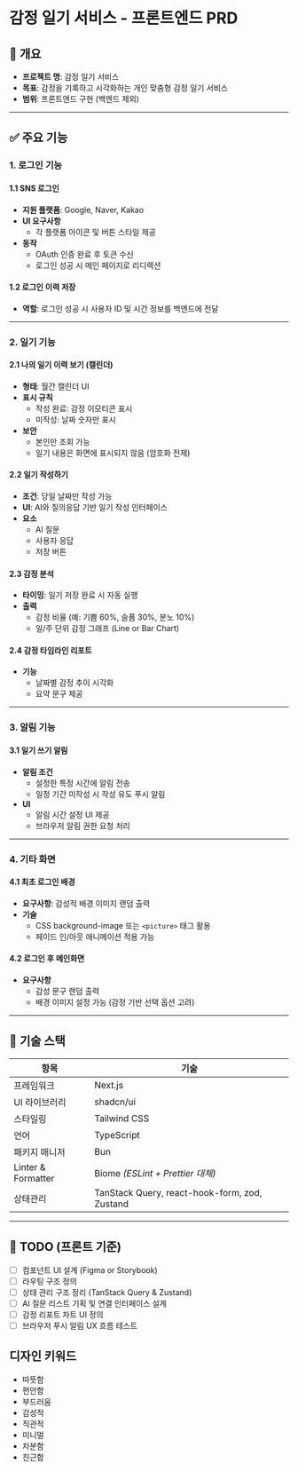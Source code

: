 # 감정 일기 서비스 - 프론트엔드 PRD

## 🧭 개요

- **프로젝트 명**: 감정 일기 서비스
- **목표**: 감정을 기록하고 시각화하는 개인 맞춤형 감정 일기 서비스
- **범위**: 프론트엔드 구현 (백엔드 제외)

---

## ✅ 주요 기능

### 1. 로그인 기능

#### 1.1 SNS 로그인

- **지원 플랫폼**: Google, Naver, Kakao
- **UI 요구사항**
  - 각 플랫폼 아이콘 및 버튼 스타일 제공
- **동작**
  - OAuth 인증 완료 후 토큰 수신
  - 로그인 성공 시 메인 페이지로 리디렉션

#### 1.2 로그인 이력 저장

- **역할**: 로그인 성공 시 사용자 ID 및 시간 정보를 백엔드에 전달

---

### 2. 일기 기능

#### 2.1 나의 일기 이력 보기 (캘린더)

- **형태**: 월간 캘린더 UI
- **표시 규칙**
  - 작성 완료: 감정 이모티콘 표시
  - 미작성: 날짜 숫자만 표시
- **보안**
  - 본인만 조회 가능
  - 일기 내용은 화면에 표시되지 않음 (암호화 전제)

#### 2.2 일기 작성하기

- **조건**: 당일 날짜만 작성 가능
- **UI**: AI와 질의응답 기반 일기 작성 인터페이스
- **요소**
  - AI 질문
  - 사용자 응답
  - 저장 버튼

#### 2.3 감정 분석

- **타이밍**: 일기 저장 완료 시 자동 실행
- **출력**
  - 감정 비율 (예: 기쁨 60%, 슬픔 30%, 분노 10%)
  - 일/주 단위 감정 그래프 (Line or Bar Chart)

#### 2.4 감정 타임라인 리포트

- **기능**
  - 날짜별 감정 추이 시각화
  - 요약 문구 제공

---

### 3. 알림 기능

#### 3.1 일기 쓰기 알림

- **알림 조건**
  - 설정한 특정 시간에 알림 전송
  - 일정 기간 미작성 시 작성 유도 푸시 알림
- **UI**
  - 알림 시간 설정 UI 제공
  - 브라우저 알림 권한 요청 처리

---

### 4. 기타 화면

#### 4.1 최초 로그인 배경

- **요구사항**: 감성적 배경 이미지 랜덤 출력
- **기술**
  - CSS background-image 또는 `<picture>` 태그 활용
  - 페이드 인/아웃 애니메이션 적용 가능

#### 4.2 로그인 후 메인화면

- **요구사항**
  - 감성 문구 랜덤 출력
  - 배경 이미지 설정 가능 (감정 기반 선택 옵션 고려)

---

## 🧱 기술 스택

| 항목               | 기술                                          |
| ------------------ | --------------------------------------------- |
| 프레임워크         | Next.js                                       |
| UI 라이브러리      | shadcn/ui                                     |
| 스타일링           | Tailwind CSS                                  |
| 언어               | TypeScript                                    |
| 패키지 매니저      | Bun                                           |
| Linter & Formatter | Biome _(ESLint + Prettier 대체)_              |
| 상태관리           | TanStack Query, react-hook-form, zod, Zustand |

---

## 📝 TODO (프론트 기준)

- [ ] 컴포넌트 UI 설계 (Figma or Storybook)
- [ ] 라우팅 구조 정의
- [ ] 상태 관리 구조 정리 (TanStack Query & Zustand)
- [ ] AI 질문 리스트 기획 및 연결 인터페이스 설계
- [ ] 감정 리포트 차트 UI 정의
- [ ] 브라우저 푸시 알림 UX 흐름 테스트

## 디자인 키워드

- 따뜻함
- 편안함
- 부드러움
- 감성적
- 직관적
- 미니멀
- 차분함
- 친근함
